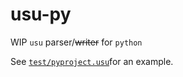 # usu-py

WIP `usu` parser/~~writer~~ for `python`

See [`test/pyproject.usu`](https://github.com/usu-dev/usu-py/blob/main/tests/pyproject.usu)for an example.
